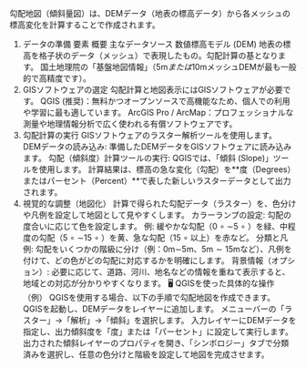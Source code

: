 勾配地図（傾斜量図）は、DEMデータ（地表の標高データ）から各メッシュの標高変化を計算することで作成されます。

1. データの準備
要素	概要	主なデータソース
数値標高モデル (DEM)	地表の標高を格子状のデータ（メッシュ）で表現したもの。勾配計算の基となります。	国土地理院の「基盤地図情報」（$5\text{m}または10\text{m}$メッシュDEMが最も一般的で高精度です）。
2. GISソフトウェアの選定
勾配計算と地図表示にはGISソフトウェアが必要です。
QGIS (推奨)：無料かつオープンソースで高機能なため、個人での利用や学習に最も適しています。
ArcGIS Pro / ArcMap：プロフェッショナルな測量や地理情報分析で広く使われる有償ソフトウェアです。
3. 勾配計算の実行
GISソフトウェアのラスター解析ツールを使用します。
DEMデータの読み込み: 準備したDEMデータをGISソフトウェアに読み込みます。
勾配（傾斜度）計算ツールの実行:
QGISでは、「傾斜 (Slope)」ツールを使用します。
計算結果は、標高の急な変化（勾配）を**度（Degrees）またはパーセント（Percent）**で表した新しいラスターデータとして出力されます。
4. 視覚的な調整（地図化）
計算で得られた勾配データ（ラスター）を、色分けや凡例を設定して地図として見やすくします。
カラーランプの設定: 勾配の度合いに応じて色を設定します。
例: 緩やかな勾配（0 
∘
 ∼5 
∘
 ）を緑、中程度の勾配（5 
∘
 ∼15 
∘
 ）を黄、急な勾配（15 
∘
 以上）を赤など。
分類と凡例: 勾配をいくつかの階級に分け（例：0m∼5m、$5\text{m} \sim 15\text{m}$など）、凡例を付けて、どの色がどの勾配に対応するかを明確にします。
背景情報（オプション）: 必要に応じて、道路、河川、地名などの情報を重ねて表示すると、地域との対応が分かりやすくなります。
🖥️ QGISを使った具体的な操作（例）
QGISを使用する場合、以下の手順で勾配地図を作成できます。
QGISを起動し、DEMデータをレイヤーに追加します。
メニューバーの「ラスター」→「解析」→「傾斜」を選択します。
入力レイヤーにDEMデータを指定し、出力傾斜度を「度」または「パーセント」に設定して実行します。
出力された傾斜レイヤーのプロパティを開き、「シンボロジー」タブで分類済みを選択し、任意の色分けと階級を設定して地図を完成させます。
